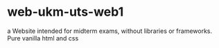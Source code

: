 # web-ukm-uts-web1
a Website intended for midterm exams, without libraries or frameworks. Pure vanilla html and css
